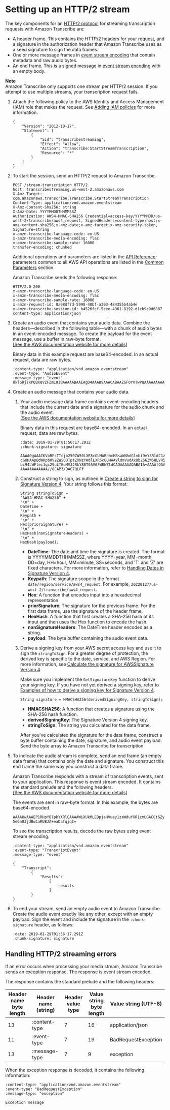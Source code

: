 # Setting up an HTTP/2 stream<a name="streaming-http2"></a>

The key components for an [HTTP/2 protocol](https://http2.github.io/) for streaming transcription requests with Amazon Transcribe are:
+ A header frame\. This contains the HTTP/2 headers for your request, and a signature in the authorization header that Amazon Transcribe uses as a seed signature to sign the data frames\.
+ One or more message frames in [event stream encoding](streaming-setting-up.md#streaming-event-stream) that contain metadata and raw audio bytes\.
+ An end frame\. This is a signed message in [event stream encoding](streaming-setting-up.md#streaming-event-stream) with an empty body\.

**Note**  
Amazon Transcribe only supports one stream per HTTP/2 session\. If you attempt to use multiple streams, your transcription request fails\.

1. Attach the following policy to the AWS Identity and Access Management \(IAM\) role that makes the request\. See [ Adding IAM policies](https://docs.aws.amazon.com/IAM/latest/UserGuide/access_policies_manage-attach-detach.html#add-policy-api) for more information\.

   ```
   {
       "Version": "2012-10-17",
       "Statement": [
           {
               "Sid": "transcribestreaming",
               "Effect": "Allow",
               "Action": "transcribe:StartStreamTranscription",
               "Resource": "*"
           }
       ]
   }
   ```

1. To start the session, send an HTTP/2 request to Amazon Transcribe\.

   ```
   POST /stream-transcription HTTP/2
   host: transcribestreaming.us-west-2.amazonaws.com
   X-Amz-Target: com.amazonaws.transcribe.Transcribe.StartStreamTranscription
   Content-Type: application/vnd.amazon.eventstream
   X-Amz-Content-Sha256: string
   X-Amz-Date: YYYYMMDDTHHMMSSZ
   Authorization: AWS4-HMAC-SHA256 Credential=access-key/YYYYMMDD/us-west-2/transcribe/aws4_request, SignedHeaders=content-type;host;x-amz-content-sha256;x-amz-date;x-amz-target;x-amz-security-token, Signature=string
   x-amzn-transcribe-language-code: en-US
   x-amzn-transcribe-media-encoding: flac
   x-amzn-transcribe-sample-rate: 16000
   transfer-encoding: chunked
   ```

   Additional operations and parameters are listed in the [API Reference](https://docs.aws.amazon.com/transcribe/latest/APIReference/API_Reference.html); parameters common to all AWS API operations are listed in the [Common Parameters](https://docs.aws.amazon.com/transcribe/latest/APIReference/CommonParameters.html) section\.

   Amazon Transcribe sends the following response:

   ```
   HTTP/2.0 200
   x-amzn-transcribe-language-code: en-US
   x-amzn-transcribe-media-encoding: flac
   x-amzn-transcribe-sample-rate: 16000
   x-amzn-request-id: 8a08df7d-5998-48bf-a303-484355b4ab4e
   x-amzn-transcribe-session-id: b4526fcf-5eee-4361-8192-d1cb9e9d6887
   content-type: application/json
   ```

1. Create an audio event that contains your audio data\. Combine the headers—described in the following table—with a chunk of audio bytes in an event\-encoded message\. To create the payload for the event message, use a buffer in raw\-byte format\.    
<a name="table-http2-frame-diagram-event-headers"></a>[\[See the AWS documentation website for more details\]](http://docs.aws.amazon.com/transcribe/latest/dg/streaming-http2.html)

   Binary data in this example request are base64\-encoded\. In an actual request, data are raw bytes\.

   ```
   :content-type: "application/vnd.amazon.eventstream"
   :event-type: "AudioEvent"
   :message-type: "event"
   UklGRjzxPQBXQVZFZm10IBAAAAABAAEAgD4AAAB9AAACABAAZGF0YVTwPQAAAAAAAAAAAAAAAAD//wIA/f8EAA==
   ```

1. Create an audio message that contains your audio data\.

   1. Your audio message data frame contains event\-encoding headers that include the current date and a signature for the audio chunk and the audio event\.    
<a name="table-http2-diagram-message-headers"></a>[\[See the AWS documentation website for more details\]](http://docs.aws.amazon.com/transcribe/latest/dg/streaming-http2.html)

      Binary data in this request are base64\-encoded\. In an actual request, data are raw bytes\.

      ```
      :date: 2019-01-29T01:56:17.291Z
      :chunk-signature: signature
      
      AAAA0gAAAIKVoRFcTTcjb250ZW50LXR5cGUHABhhcHBsaWNhdGlvbi9vY3RldC1zdHJlYW0LOmV2ZW50LXR5
      cGUHAApBdWRpb0V2ZW50DTptZXNzYWdlLXR5cGUHAAVldmVudAxDb256ZW50LVR5cGUHABphcHBsaWNhdGlv
      bi94LWFtei1qc29uLTEuMVJJRkY88T0AV0FWRWZtdCAQAAAAAQABAIA+AAAAfQAAAgAQAGRhdGFU8D0AAAAA
      AAAAAAAAAAAA//8CAP3/BAC7QLFf
      ```

   1. Construct a string to sign, as outlined in [Create a string to sign for Signature Version 4](https://docs.aws.amazon.com/general/latest/gr/sigv4-create-string-to-sign.html)\. Your string follows this format:

      ```
      String stringToSign =
      "AWS4-HMAC-SHA256" +
      "\n" +
      DateTime +
      "\n" +
      Keypath +
      "\n" +
      Hex(priorSignature) +
      "\n" +
      HexHash(nonSignatureHeaders) +
      "\n" +
      HexHash(payload);
      ```
      + **DateTime**: The date and time the signature is created\. The format is YYYYMMDDTHHMMSSZ, where YYYY=year, MM=month, DD=day, HH=hour, MM=minute, SS=seconds, and 'T' and 'Z' are fixed characters\. For more information, refer to [Handling Dates in Signature Version 4](https://docs.aws.amazon.com/general/latest/gr/sigv4-date-handling.html)\.
      + **Keypath**: The signature scope in the format `date/region/service/aws4_request`\. For example, `20220127/us-west-2/transcribe/aws4_request`\.
      + **Hex**: A function that encodes input into a hexadecimal representation\.
      + **priorSignature**: The signature for the previous frame\. For the first data frame, use the signature of the header frame\.
      + **HexHash**: A function that first creates a SHA\-256 hash of its input and then uses the Hex function to encode the hash\.
      + **nonSignatureHeaders**: The DateTime header encoded as a string\.
      + **payload**: The byte buffer containing the audio event data\.

   1. Derive a signing key from your AWS secret access key and use it to sign the `stringToSign`\. For a greater degree of protection, the derived key is specific to the date, service, and AWS Region\. For more information, see [Calculate the signature for AWSSignature Version 4](https://docs.aws.amazon.com/general/latest/gr/sigv4-calculate-signature.html)\.

      Make sure you implement the `GetSignatureKey` function to derive your signing key\. If you have not yet derived a signing key, refer to [Examples of how to derive a signing key for Signature Version 4](https://docs.aws.amazon.com/general/latest/gr/signature-v4-examples.html)\.

      ```
      String signature = HMACSHA256(derivedSigningKey, stringToSign);
      ```
      + **HMACSHA256**: A function that creates a signature using the SHA\-256 hash function\.
      + **derivedSigningKey**: The Signature Version 4 signing key\.
      + **stringToSign**: The string you calculated for the data frame\.

      After you've calculated the signature for the data frame, construct a byte buffer containing the date, signature, and audio event payload\. Send the byte array to Amazon Transcribe for transcription\.

1. To indicate the audio stream is complete, send an end frame \(an empty data frame\) that contains only the date and signature\. You construct this end frame the same way you construct a data frame\.

   Amazon Transcribe responds with a stream of transcription events, sent to your application\. This response is event stream encoded\. It contains the standard prelude and the following headers\.    
<a name="table-http2-frame-response-headers"></a>[\[See the AWS documentation website for more details\]](http://docs.aws.amazon.com/transcribe/latest/dg/streaming-http2.html)

   The events are sent in raw\-byte format\. In this example, the bytes are base64\-encoded\.

   ```
   AAAAUwAAAEP1RHpYBTpkYXRlCAAAAWiXUkMLEDpjaHVuay1zaWduYXR1cmUGACCt6Zy+uymwEK2SrLp/zVBI
   5eGn83jdBwCaRUBJA+eaDafqjqI=
   ```

   To see the transcription results, decode the raw bytes using event stream encoding\.

   ```
   :content-type: "application/vnd.amazon.eventstream"
   :event-type: "TranscriptEvent"
   :message-type: "event"
   
   {
       "Transcript":
           {
               "Results":
                   [
                       results
                   ]
           }
   }
   ```

1. To end your stream, send an empty audio event to Amazon Transcribe\. Create the audio event exactly like any other, except with an empty payload\. Sign the event and include the signature in the `:chunk-signature` header, as follows:

   ```
   :date: 2019-01-29T01:56:17.291Z
   :chunk-signature: signature
   ```

## Handling HTTP/2 streaming errors<a name="http2-errors"></a>

If an error occurs when processing your media stream, Amazon Transcribe sends an exception response\. The response is event stream encoded\.

The response contains the standard prelude and the following headers:


| Header name byte length | Header name \(string\) | Header value type | Value string byte length | Value string \(UTF\-8\) | 
| --- | --- | --- | --- | --- | 
| 13 | :content\-type | 7 | 16 | application/json | 
| 11 | :event\-type | 7 | 19 | BadRequestException | 
| 13 | :message\-type | 7 | 9 | exception | 

When the exception response is decoded, it contains the following information:

```
:content-type: "application/vnd.amazon.eventstream"
:event-type: "BadRequestException"
:message-type: "exception"
                
Exception message
```